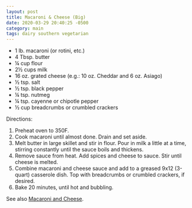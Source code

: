 ```yaml
---
layout: post
title: Macaroni & Cheese (Big)
date: 2020-03-29 20:40:25 -0500
category: main
tags: dairy southern vegetarian
---
```

<ul>
 	<li>1 lb. macaroni (or rotini, etc.)</li>
 	<li>4 Tbsp. butter</li>
 	<li>¼ cup flour</li>
 	<li>2½ cups milk</li>
 	<li>16 oz. grated cheese (e.g.: 10 oz. Cheddar and 6 oz. Asiago)</li>
 	<li>½ tsp. salt</li>
 	<li>½ tsp. black pepper</li>
 	<li>¼ tsp. nutmeg</li>
 	<li>¼ tsp. cayenne or chipotle pepper</li>
 	<li>½ cup breadcrumbs or crumbled crackers</li>
</ul>
Directions:  
<ol>
 	<li>Preheat oven to 350F.</li>
 	<li>Cook macaroni until almost done. Drain and set aside.</li>
 	<li>Melt butter in large skillet and stir in flour. Pour in milk a little at a time, stirring constantly until the sauce boils and thickens.</li>
 	<li>Remove sauce from heat. Add spices and cheese to sauce. Stir until cheese is melted.</li>
 	<li>Combine macaroni and cheese sauce and add to a greased 9x12 (3-quart) casserole dish. Top with breadcrumbs or crumbled crackers, if desired.</li>
 	<li>Bake 20 minutes, until hot and bubbling.</li>
</ol>
See also <a href="https://escowles.github.io/recipes/main/1970/01/01/macaroni-cheese.html">Macaroni and Cheese</a>.  
